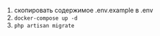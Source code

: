 1) скопировать содержимое .env.example в .env
2) ```docker-compose up -d```
3) ``php artisan migrate``